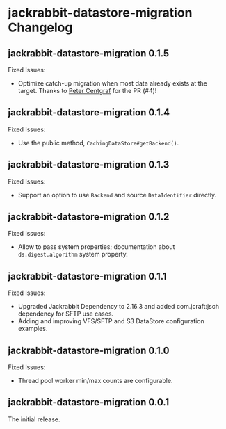 jackrabbit-datastore-migration Changelog
====================

## jackrabbit-datastore-migration 0.1.5

Fixed Issues:

* Optimize catch-up migration when most data already exists at the target. Thanks to [Peter Centgraf](https://github.com/pcentgraf) for the PR (#4)!

## jackrabbit-datastore-migration 0.1.4

Fixed Issues:

* Use the public method, `CachingDataStore#getBackend()`.

## jackrabbit-datastore-migration 0.1.3

Fixed Issues:

* Support an option to use `Backend` and source `DataIdentifier` directly.

## jackrabbit-datastore-migration 0.1.2

Fixed Issues:

* Allow to pass system properties; documentation about `ds.digest.algorithm` system property.

## jackrabbit-datastore-migration 0.1.1

Fixed Issues:

* Upgraded Jackrabbit Dependency to 2.16.3 and added com.jcraft:jsch dependency for SFTP use cases.
* Adding and improving VFS/SFTP and S3 DataStore configuration examples.

## jackrabbit-datastore-migration 0.1.0

Fixed Issues:

* Thread pool worker min/max counts are configurable.

## jackrabbit-datastore-migration 0.0.1

The initial release.

